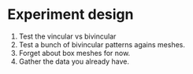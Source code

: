 # Experiment design

1. Test the vincular vs bivincular
2. Test a bunch of bivincular patterns agains meshes. 
3. Forget about box meshes for now. 
4. Gather the data you already have. 
